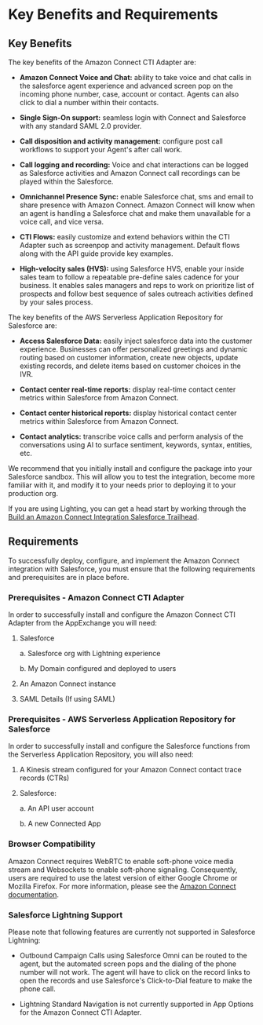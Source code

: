 <h1 id="key-benefits-and-requirements">Key Benefits and Requirements</h1>

Key Benefits
------------

The key benefits of the Amazon Connect CTI Adapter are:

-   **Amazon Connect Voice and Chat:** ability to take voice and chat
    calls in the salesforce agent experience and advanced screen pop on
    the incoming phone number, case, account or contact. Agents can also
    click to dial a number within their contacts.

-   **Single Sign-On support:** seamless login with Connect and
    Salesforce with any standard SAML 2.0 provider.

-   **Call disposition and activity management:** configure post call
    workflows to support your Agent's after call work.

-   **Call logging and recording:** Voice and chat interactions can be
    logged as Salesforce activities and Amazon Connect call recordings
    can be played within the Salesforce.

-   **Omnichannel Presence Sync:** enable Salesforce chat, sms and email
    to share presence with Amazon Connect. Amazon Connect will know when
    an agent is handling a Salesforce chat and make them unavailable for
    a voice call, and vice versa.

-   **CTI Flows:** easily customize and extend behaviors within the CTI
    Adapter such as screenpop and activity management. Default flows
    along with the API guide provide key examples.

-   **High-velocity sales (HVS):** using Salesforce HVS, enable your
    inside sales team to follow a repeatable pre-define sales cadence
    for your business. It enables sales managers and reps to work on
    prioritize list of prospects and follow best sequence of sales
    outreach activities defined by your sales process.

The key benefits of the AWS Serverless Application Repository for
Salesforce are:

-   **Access Salesforce Data:** easily inject salesforce data into the
    customer experience. Businesses can offer personalized greetings and
    dynamic routing based on customer information, create new objects,
    update existing records, and delete items based on customer choices
    in the IVR.

-   **Contact center real-time reports:** display real-time contact
    center metrics within Salesforce from Amazon Connect.

-   **Contact center historical reports:** display historical contact
    center metrics within Salesforce from Amazon Connect.

-   **Contact analytics:** transcribe voice calls and perform analysis
    of the conversations using AI to surface sentiment, keywords,
    syntax, entities, etc.

We recommend that you initially install and configure the package into
your Salesforce sandbox. This will allow you to test the integration,
become more familiar with it, and modify it to your needs prior to
deploying it to your production org.

If you are using Lighting, you can get a head start by working through
the [Build an Amazon Connect Integration Salesforce
Trailhead](https://trailhead.salesforce.com/en/content/learn/projects/build-an-amazon-connect-integration).

Requirements
------------

To successfully deploy, configure, and implement the Amazon Connect
integration with Salesforce, you must ensure that the following
requirements and prerequisites are in place before.

### Prerequisites - Amazon Connect CTI Adapter

In order to successfully install and configure the Amazon Connect CTI
Adapter from the AppExchange you will need:

1.  Salesforce

    a.  Salesforce org with Lightning experience

    b.  My Domain configured and deployed to users

2.  An Amazon Connect instance

3.  SAML Details (If using SAML)

### Prerequisites - AWS Serverless Application Repository for Salesforce

In order to successfully install and configure the Salesforce functions
from the Serverless Application Repository, you will also need:

1.  A Kinesis stream configured for your Amazon Connect contact trace
    records (CTRs)

2.  Salesforce:

    a.  An API user account

    b.  A new Connected App

### Browser Compatibility

Amazon Connect requires WebRTC to enable soft-phone voice media stream
and Websockets to enable soft-phone signaling. Consequently, users are
required to use the latest version of either Google Chrome or Mozilla
Firefox. For more information, please see the [Amazon Connect
documentation](https://aws.amazon.com/connect/resources/#Documentation).

### Salesforce Lightning Support

Please note that following features are currently not supported in
Salesforce Lightning:

-   Outbound Campaign Calls using Salesforce Omni can be routed to the
    agent, but the automated screen pops and the dialing of the phone
    number will not work. The agent will have to click on the record
    links to open the records and use Salesforce's Click-to-Dial feature
    to make the phone call.

-   Lightning Standard Navigation is not currently supported in App
    Options for the Amazon Connect CTI Adapter.